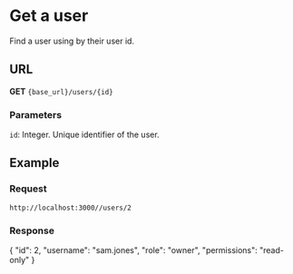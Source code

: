 # Get a user

Find a user using by their user id.

## URL

**GET** `{base_url}/users/{id}`

### Parameters

`id`: Integer. Unique identifier of the user.

## Example

### Request

`http://localhost:3000//users/2`

### Response

{
    "id": 2,
    "username": "sam.jones",
    "role": "owner",
    "permissions": "read-only"
}